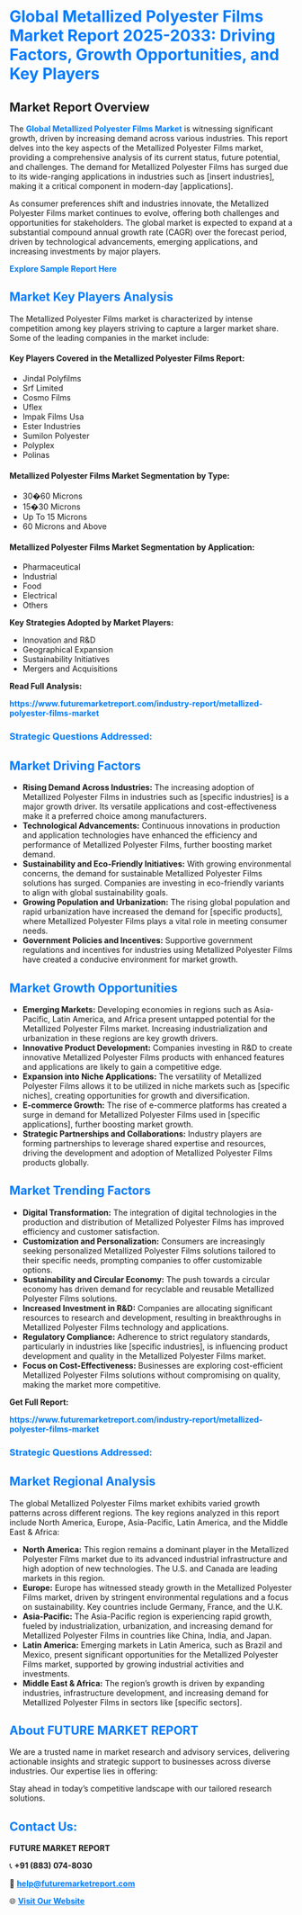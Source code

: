 <h1 style="color: #007BFF;">Global Metallized Polyester Films Market Report 2025-2033: Driving Factors, Growth Opportunities, and Key Players</h1>

<section id="overview">
<h2>Market Report Overview</h2>
<p>The <a href="https://www.futuremarketreport.com/industry-report/metallized-polyester-films-market" style="color: #007BFF; text-decoration: none;"><strong>Global Metallized Polyester Films Market</strong></a> is witnessing significant growth, driven by increasing demand across various industries. This report delves into the key aspects of the Metallized Polyester Films market, providing a comprehensive analysis of its current status, future potential, and challenges. The demand for Metallized Polyester Films has surged due to its wide-ranging applications in industries such as [insert industries], making it a critical component in modern-day [applications].</p>
<p>As consumer preferences shift and industries innovate, the Metallized Polyester Films market continues to evolve, offering both challenges and opportunities for stakeholders. The global market is expected to expand at a substantial compound annual growth rate (CAGR) over the forecast period, driven by technological advancements, emerging applications, and increasing investments by major players.</p>
</section>

<section id="overview">
<p><a href="https://www.futuremarketreport.com/request-sample/reportId=31069" style="color: #007BFF; text-decoration: none;"><strong>Explore Sample Report Here</strong></a></p>
</section>

<section id="key-players">
<h2 style="color: #007BFF;">Market Key Players Analysis</h2>
<p>The Metallized Polyester Films market is characterized by intense competition among key players striving to capture a larger market share. Some of the leading companies in the market include:</p>
<h4>Key Players Covered in the Metallized Polyester Films Report:</h4>
<ul><li>Jindal Polyfilms</li><li>Srf Limited</li><li>Cosmo Films</li><li>Uflex</li><li>Impak Films Usa</li><li>Ester Industries</li><li>Sumilon Polyester</li><li>Polyplex</li><li>Polinas</li></ul>
<h4>Metallized Polyester Films Market Segmentation by Type:</h4>
<ul><li>30�60 Microns</li><li>15�30 Microns</li><li>Up To 15 Microns</li><li>60 Microns and Above</li></ul>

<h4>Metallized Polyester Films Market Segmentation by Application:</h4>
<ul><li>Pharmaceutical</li><li>Industrial</li><li>Food</li><li>Electrical</li><li>Others</li></ul>
<p><strong>Key Strategies Adopted by Market Players:</strong></p>
<ul>
<li>Innovation and R&D</li>
<li>Geographical Expansion</li>
<li>Sustainability Initiatives</li>
<li>Mergers and Acquisitions</li>
</ul>
</section>

<section>
<p><strong>Read Full Analysis: </strong></p><a href="https://www.futuremarketreport.com/industry-report/metallized-polyester-films-market" style="color: #007BFF; text-decoration: none;"><strong>https://www.futuremarketreport.com/industry-report/metallized-polyester-films-market</strong></a>
<h3 style="color: #007BFF;">Strategic Questions Addressed:</h3>
</section>

<section id="driving-factors">
<h2 style="color: #007BFF;">Market Driving Factors</h2>
<ul>
<li><strong>Rising Demand Across Industries:</strong> The increasing adoption of Metallized Polyester Films in industries such as [specific industries] is a major growth driver. Its versatile applications and cost-effectiveness make it a preferred choice among manufacturers.</li>
<li><strong>Technological Advancements:</strong> Continuous innovations in production and application technologies have enhanced the efficiency and performance of Metallized Polyester Films, further boosting market demand.</li>
<li><strong>Sustainability and Eco-Friendly Initiatives:</strong> With growing environmental concerns, the demand for sustainable Metallized Polyester Films solutions has surged. Companies are investing in eco-friendly variants to align with global sustainability goals.</li>
<li><strong>Growing Population and Urbanization:</strong> The rising global population and rapid urbanization have increased the demand for [specific products], where Metallized Polyester Films plays a vital role in meeting consumer needs.</li>
<li><strong>Government Policies and Incentives:</strong> Supportive government regulations and incentives for industries using Metallized Polyester Films have created a conducive environment for market growth.</li>
</ul>
</section>

<section id="growth-opportunities">
<h2 style="color: #007BFF;">Market Growth Opportunities</h2>
<ul>
<li><strong>Emerging Markets:</strong> Developing economies in regions such as Asia-Pacific, Latin America, and Africa present untapped potential for the Metallized Polyester Films market. Increasing industrialization and urbanization in these regions are key growth drivers.</li>
<li><strong>Innovative Product Development:</strong> Companies investing in R&D to create innovative Metallized Polyester Films products with enhanced features and applications are likely to gain a competitive edge.</li>
<li><strong>Expansion into Niche Applications:</strong> The versatility of Metallized Polyester Films allows it to be utilized in niche markets such as [specific niches], creating opportunities for growth and diversification.</li>
<li><strong>E-commerce Growth:</strong> The rise of e-commerce platforms has created a surge in demand for Metallized Polyester Films used in [specific applications], further boosting market growth.</li>
<li><strong>Strategic Partnerships and Collaborations:</strong> Industry players are forming partnerships to leverage shared expertise and resources, driving the development and adoption of Metallized Polyester Films products globally.</li>
</ul>
</section>

<section id="trending-factors">
<h2 style="color: #007BFF;">Market Trending Factors</h2>
<ul>
<li><strong>Digital Transformation:</strong> The integration of digital technologies in the production and distribution of Metallized Polyester Films has improved efficiency and customer satisfaction.</li>
<li><strong>Customization and Personalization:</strong> Consumers are increasingly seeking personalized Metallized Polyester Films solutions tailored to their specific needs, prompting companies to offer customizable options.</li>
<li><strong>Sustainability and Circular Economy:</strong> The push towards a circular economy has driven demand for recyclable and reusable Metallized Polyester Films solutions.</li>
<li><strong>Increased Investment in R&D:</strong> Companies are allocating significant resources to research and development, resulting in breakthroughs in Metallized Polyester Films technology and applications.</li>
<li><strong>Regulatory Compliance:</strong> Adherence to strict regulatory standards, particularly in industries like [specific industries], is influencing product development and quality in the Metallized Polyester Films market.</li>
<li><strong>Focus on Cost-Effectiveness:</strong> Businesses are exploring cost-efficient Metallized Polyester Films solutions without compromising on quality, making the market more competitive.</li>
</ul>
</section>

<section>
<p><strong>Get Full Report: </strong></p><a href="https://www.futuremarketreport.com/industry-report/metallized-polyester-films-market" style="color: #007BFF; text-decoration: none;"><strong>https://www.futuremarketreport.com/industry-report/metallized-polyester-films-market</strong></a>
<h3 style="color: #007BFF;">Strategic Questions Addressed:</h3>
</section>


<section id="regional-analysis">
<h2 style="color: #007BFF;">Market Regional Analysis</h2>
<p>The global Metallized Polyester Films market exhibits varied growth patterns across different regions. The key regions analyzed in this report include North America, Europe, Asia-Pacific, Latin America, and the Middle East & Africa:</p>
<ul>
<li><strong>North America:</strong> This region remains a dominant player in the Metallized Polyester Films market due to its advanced industrial infrastructure and high adoption of new technologies. The U.S. and Canada are leading markets in this region.</li>
<li><strong>Europe:</strong> Europe has witnessed steady growth in the Metallized Polyester Films market, driven by stringent environmental regulations and a focus on sustainability. Key countries include Germany, France, and the U.K.</li>
<li><strong>Asia-Pacific:</strong> The Asia-Pacific region is experiencing rapid growth, fueled by industrialization, urbanization, and increasing demand for Metallized Polyester Films in countries like China, India, and Japan.</li>
<li><strong>Latin America:</strong> Emerging markets in Latin America, such as Brazil and Mexico, present significant opportunities for the Metallized Polyester Films market, supported by growing industrial activities and investments.</li>
<li><strong>Middle East & Africa:</strong> The region’s growth is driven by expanding industries, infrastructure development, and increasing demand for Metallized Polyester Films in sectors like [specific sectors].</li>
</ul>
</section>

<footer>
<h2 style="color: #007BFF;">About FUTURE MARKET REPORT</h2>
<p>We are a trusted name in market research and advisory services, delivering actionable insights and strategic support to businesses across diverse industries. Our expertise lies in offering:</p>

<p>Stay ahead in today’s competitive landscape with our tailored research solutions.</p>

<h2 style="color: #007BFF;">Contact Us:</h2>
<p><strong>FUTURE MARKET REPORT</strong></p>
<p>📞 <strong>+91 (883) 074-8030</strong></p>
<p>📧 <strong><a href="mailto:help@futuremarketreport.com" style="color: #007BFF;">help@futuremarketreport.com</a></strong></p>
<p>🌐 <strong><a href="https://www.futuremarketreport.com/" style="color: #007BFF;">Visit Our Website</a></strong></p>
</footer>
